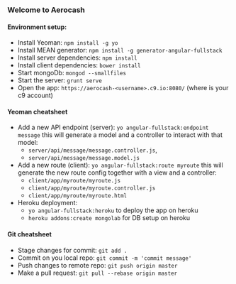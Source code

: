 ### Welcome to Aerocash

#### Environment setup:

* Install Yeoman: `npm install -g yo`
* Install MEAN generator: `npm install -g generator-angular-fullstack`
* Install server dependencies: `npm install`
* Install client dependencies: `bower install`
* Start mongoDb: `mongod --smallfiles`
* Start the server: `grunt serve`
* Open the app: `https://aerocash-<username>.c9.io:8080/` (where <username> is your c9 account)

#### Yeoman cheatsheet  
* Add a new API endpoint (server): `yo angular-fullstack:endpoint message` this will generate a model and a controller to interact with that model:
  * `server/api/message/message.controller.js`, 
  * `server/api/message/message.model.js`
* Add a new route (client): `yo angular-fullstack:route myroute` this will generate the new route config together with a view and a controller:
  * `client/app/myroute/myroute.js`
  * `client/app/myroute/myroute.controller.js`
  * `client/app/myroute/myroute.html`
* Heroku deployment:
  * `yo angular-fullstack:heroku` to deploy the app on heroku
  * `heroku addons:create mongolab` for DB setup on heroku
  
#### Git cheatsheet
  * Stage changes for commit: `git add .`
  * Commit on you local repo: `git commit -m 'commit message'`
  * Push changes to remote repo: `git push origin master`
  * Make a pull request: `git pull --rebase origin master` 
